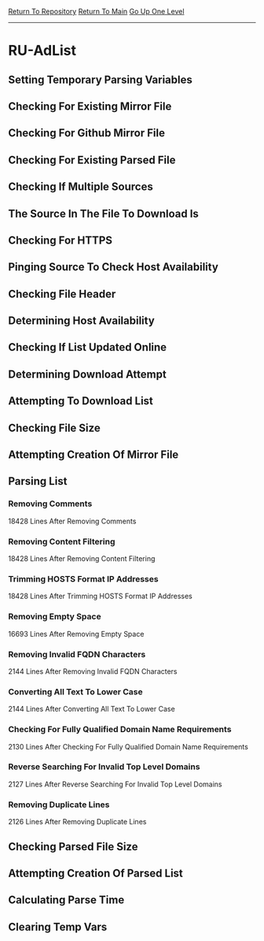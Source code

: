 [Return To Repository](https://github.com/deathbybandaid/piholeparser/)
[Return To Main](https://github.com/deathbybandaid/piholeparser/blob/master/RecentRunLogs/Mainlog.md)
[Go Up One Level](https://github.com/deathbybandaid/piholeparser/blob/master/RecentRunLogs/TopLevelScripts/30-Processing-External-Blacklists.md)
____________________________________
# RU-AdList
## Setting Temporary Parsing Variables
## Checking For Existing Mirror File
## Checking For Github Mirror File
## Checking For Existing Parsed File
## Checking If Multiple Sources
## The Source In The File To Download Is
## Checking For HTTPS
## Pinging Source To Check Host Availability
## Checking File Header
## Determining Host Availability
## Checking If List Updated Online
## Determining Download Attempt
## Attempting To Download List
## Checking File Size
## Attempting Creation Of Mirror File
## Parsing List
### Removing Comments
18428 Lines After Removing Comments
### Removing Content Filtering
18428 Lines After Removing Content Filtering
### Trimming HOSTS Format IP Addresses
18428 Lines After Trimming HOSTS Format IP Addresses
### Removing Empty Space
16693 Lines After Removing Empty Space
### Removing Invalid FQDN Characters
2144 Lines After Removing Invalid FQDN Characters
### Converting All Text To Lower Case
2144 Lines After Converting All Text To Lower Case
### Checking For Fully Qualified Domain Name Requirements
2130 Lines After Checking For Fully Qualified Domain Name Requirements
### Reverse Searching For Invalid Top Level Domains
2127 Lines After Reverse Searching For Invalid Top Level Domains
### Removing Duplicate Lines
2126 Lines After Removing Duplicate Lines
## Checking Parsed File Size
## Attempting Creation Of Parsed List
## Calculating Parse Time
## Clearing Temp Vars
